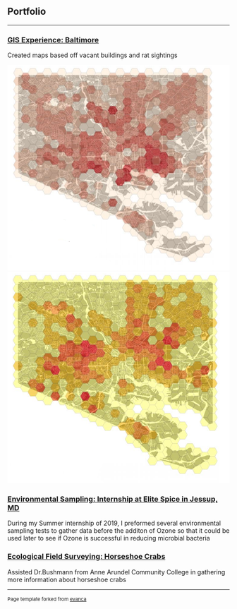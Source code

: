 ## Portfolio

---
### [GIS Experience: Baltimore](https://fa77855.github.io/GIS)
Created maps based off vacant buildings and rat sightings 

<img src="images/SneakPeakVacancy.png?raw=true"/>
<img src="images/SneakPeakRat.png?raw=true"/>

### [Environmental Sampling: Internship at Elite Spice in Jessup, MD](/project_probation/index)
During my Summer internship of 2019, I preformed several environmental sampling tests to gather data before the additon of Ozone so that it could be used later to see if Ozone is successful in reducing microbial bacteria

### [Ecological Field Surveying: Horseshoe Crabs](/project_probation/index) 
Assisted Dr.Bushmann from Anne Arundel Community College in gathering more information about horseshoe crabs

---
<p style="font-size:11px">Page template forked from <a href="https://github.com/evanca/quick-portfolio">evanca</a></p>
<!-- Remove above link if you don't want to attibute -->

